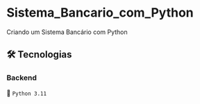 # Sistema_Bancario_com_Python
Criando um Sistema Bancário com Python

## 🛠️ Tecnologias  
### **Backend**  
🐍 `Python 3.11`
